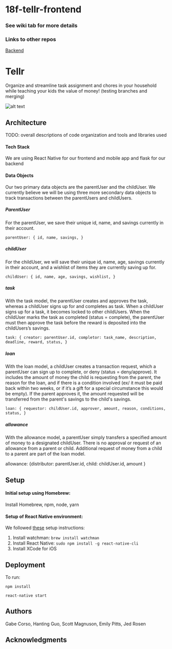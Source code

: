 # 18f-tellr-frontend

### See wiki tab for more details

### Links to other repos
[Backend](https://github.com/dartmouth-cs98/18f-tellr-backend)

# Tellr

Organize and streamline task assignment and chores in your household while teaching your kids the value of money! (testing branches and merging)

![alt text](https://github.com/dartmouth-cs98/18f-tellr-frontend/blob/master/Data%20Model%20and%20Sketches/profile.png)

## Architecture

TODO:  overall descriptions of code organization and tools and libraries used

#### Tech Stack
We are using React Native for our frontend and mobile app and flask for our backend

#### Data Objects

Our two primary data objects are the parentUser and the childUser. We currently believe we will be using three more secondary data objects to track transactions between the parentUsers and childUsers.

##### ParentUser
For the parentUser, we save their unique id, name, and savings currently in their account.

`parentUser: {
  id,
  name,
  savings,
}`

##### childUser
For the childUser, we will save their unique id, name, age, savings currently in their account, and a wishlist of items they are currently saving up for.

`childUser: {
  id,
  name,
  age,
  savings,
  wishlist,
}`

##### task
With the task model, the parentUser creates and approves the task, whereas a childUser signs up for and completes as task. When a childUser signs up for a task, it becomes locked to other childUsers. When the childUser marks the task as completed (status = complete), the parentUser must then approve the task before the reward is deposited into the childUsers’s savings.

`task: {
  creator: parentUser.id,
  completor: task_name,
  description,
  deadline,
  reward,
  status,
}`

##### loan
With the loan model, a childUser creates a transaction request, which a parentUser can sign up to complete, or deny (status = deny/approve). It includes the amount of money the child is requesting from the parent, the reason for the loan, and if there is a condition involved (ex/ it must be paid back within two weeks, or if it’s a gift for a special circumstance this would be empty). If the parent approves it, the amount requested will be transferred from the parent's savings to the child's savings.

`loan: {
  requestor: childUser.id,
  approver,
  amount,
  reason,
  conditions,
  status,
}`

##### allowance
With the allowance model, a parentUser simply transfers a specified amount of money to a designated childUser. There is no approval or request of an allowance from a parent or child. Additional request of money from a child to a parent are part of the loan model.

allowance: {distributor: parentUser.id, child: childUser.id, amount }

## Setup

#### Initial setup using Homebrew:
Install Homebrew, npm, node, yarn

#### Setup of React Native environment:
We followed [these](https://medium.com/@randerson112358/setup-react-native-environment-for-ios-97bf7faadf77) setup instructions:
1. Install watchman: `brew install watchman`
2. Install React Native: `sudo npm install -g react-native-cli`
3. Install XCode for iOS

## Deployment
To run:

`npm install`

`react-native start`

## Authors

Gabe Corso, Hanting Guo, Scott Magnuson, Emily Pitts, Jed Rosen

## Acknowledgments
